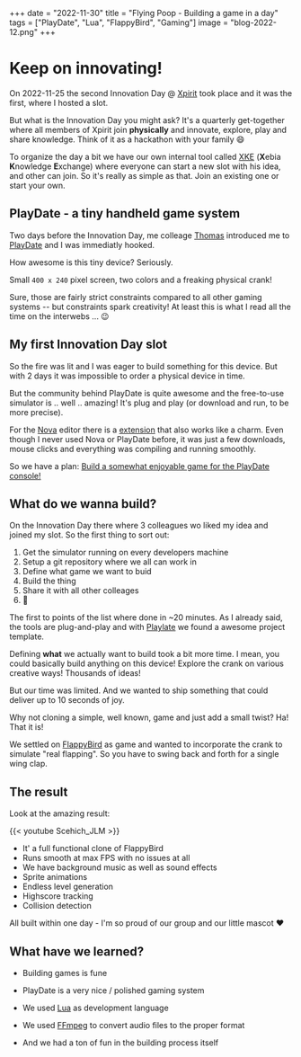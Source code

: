 +++
date = "2022-11-30"
title = "Flying Poop - Building a game in a day"
tags = ["PlayDate", "Lua", "FlappyBird", "Gaming"]
image = "blog-2022-12.png"
+++

# Keep on innovating!

On 2022-11-25 the second Innovation Day @ [Xpirit] took place and it was the first, where I hosted a slot.

But what is the Innovation Day you might ask? It's a quarterly get-together where all members of Xpirit join **physically** and innovate, explore, play and share knowledge. Think of it as a hackathon with your family :smile:

To organize the day a bit we have our own internal tool called [XKE] (**X**ebia **K**nowledge **E**xchange) where everyone can start a new slot with his idea, and other can join. So it's really as simple as that. Join an existing one or start your own.

## PlayDate - a tiny handheld game system

Two days before the Innovation Day, me colleage [Thomas] introduced me to [PlayDate] and I was immediatly hooked.

How awesome is this tiny device? Seriously.

Small `400 x 240` pixel screen, two colors and a freaking physical crank!

Sure, those are fairly strict constraints compared to all other gaming systems -- but constraints spark creativity! At least this is what I read all the time on the interwebs ... :wink:

## My first Innovation Day slot

So the fire was lit and I was eager to build something for this device. But with 2 days it was impossible to order a physical device in time.

But the community behind PlayDate is quite awesome and the free-to-use simulator is .. well .. amazing! It's plug and play (or download and run, to be more precise).

For the [Nova] editor there is a [extension][1] that also works like a charm. Even though I never used Nova or PlayDate before, it was just a few downloads, mouse clicks and everything was compiling and running smoothly.

So we have a plan: [Build a somewhat enjoyable game for the PlayDate console!][2]

## What do we wanna build?

On the Innovation Day there where 3 colleagues wo liked my idea and joined my slot. So the first thing to sort out:

1) Get the simulator running on every developers machine
2) Setup a git repository where we all can work in
3) Define what game we want to buid
4) Build the thing
5) Share it with all other colleages
6) :beers:

The first to points of the list where done in ~20 minutes. As I already said, the tools are plug-and-play and with [Playlate] we found a awesome project template.

Defining **what** we actually want to build took a bit more time. I mean, you could basically build anything on this device! Explore the crank on various creative ways! Thousands of ideas!

But our time was limited. And we wanted to ship something that could deliver up to 10 seconds of joy.

Why not cloning a simple, well known, game and just add a small twist? Ha! That it is!

We settled on [FlappyBird] as game and wanted to incorporate the crank to simulate "real flapping". So you have to swing back and forth for a single wing clap.

## The result

Look at the amazing result:

{{< youtube Scehich_JLM >}}

- It' a full functional clone of FlappyBird
- Runs smooth at max FPS with no issues at all
- We have background music as well as sound effects
- Sprite animations
- Endless level generation
- Highscore tracking
- Collision detection

All built within one day - I'm so proud of our group and our little mascot :heart:

## What have we learned?

- Building games is fune
- PlayDate is a very nice / polished gaming system
- We used [Lua] as development language
- We used [FFmpeg] to convert audio files to the proper format
- And we had a ton of fun in the building process itself


  [Lua]: https://www.lua.org/
  [FFmpeg]: https://ffmpeg.org/
  [FlappyBird]: https://flappybird.io/
  [Playlate]: https://github.com/downie/playlate
  [Nova]: https://nova.app
  [1]: https://extensions.panic.com/extensions/com.panic/com.panic.Playdate/
  [2]: https://xke.xebia.com/event/UiHeo6yw3MS6LsnUAEj1/Bd81zbPqzHnTwiP5hFrk/xpirit-game-on-playdate
  [Thomas]: https://tomow.de/
  [PlayDate]: https://play.date/
  [Xpirit]: https://xpirit.com
  [XKE]: https://xke.xebia.com/event/UiHeo6yw3MS6LsnUAEj1


